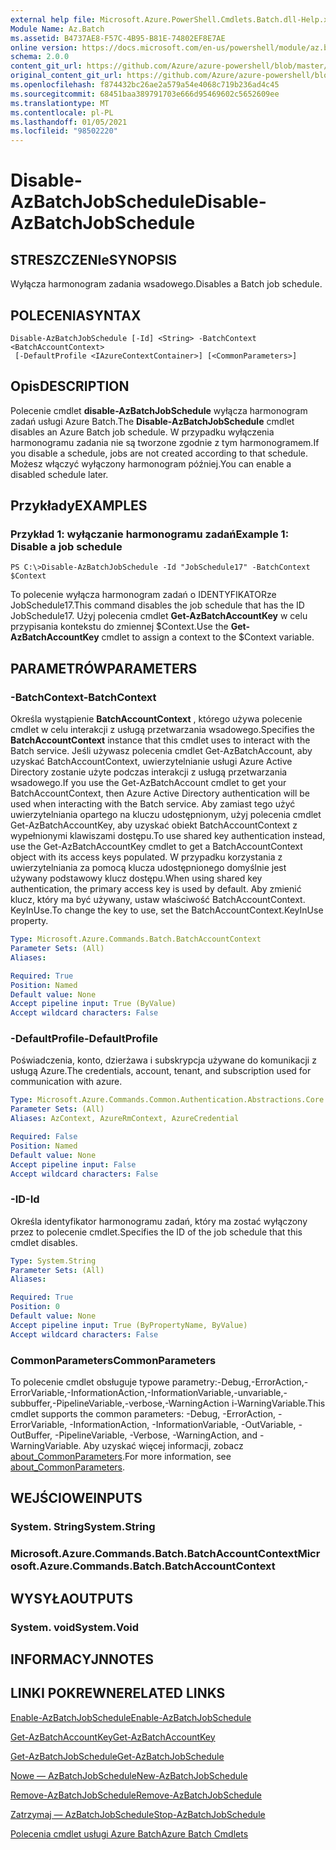 ```yaml
---
external help file: Microsoft.Azure.PowerShell.Cmdlets.Batch.dll-Help.xml
Module Name: Az.Batch
ms.assetid: B4737AE8-F57C-4B95-B81E-74802EF8E7AE
online version: https://docs.microsoft.com/en-us/powershell/module/az.batch/disable-azbatchjobschedule
schema: 2.0.0
content_git_url: https://github.com/Azure/azure-powershell/blob/master/src/Batch/Batch/help/Disable-AzBatchJobSchedule.md
original_content_git_url: https://github.com/Azure/azure-powershell/blob/master/src/Batch/Batch/help/Disable-AzBatchJobSchedule.md
ms.openlocfilehash: f874432bc26ae2a579a54e4068c719b236ad4c45
ms.sourcegitcommit: 68451baa389791703e666d95469602c5652609ee
ms.translationtype: MT
ms.contentlocale: pl-PL
ms.lasthandoff: 01/05/2021
ms.locfileid: "98502220"
---
```

# <span data-ttu-id="d69b8-101">Disable-AzBatchJobSchedule</span><span class="sxs-lookup"><span data-stu-id="d69b8-101">Disable-AzBatchJobSchedule</span></span>

## <span data-ttu-id="d69b8-102">STRESZCZENIe</span><span class="sxs-lookup"><span data-stu-id="d69b8-102">SYNOPSIS</span></span>
<span data-ttu-id="d69b8-103">Wyłącza harmonogram zadania wsadowego.</span><span class="sxs-lookup"><span data-stu-id="d69b8-103">Disables a Batch job schedule.</span></span>

## <span data-ttu-id="d69b8-104">POLECENIA</span><span class="sxs-lookup"><span data-stu-id="d69b8-104">SYNTAX</span></span>

```
Disable-AzBatchJobSchedule [-Id] <String> -BatchContext <BatchAccountContext>
 [-DefaultProfile <IAzureContextContainer>] [<CommonParameters>]
```

## <span data-ttu-id="d69b8-105">Opis</span><span class="sxs-lookup"><span data-stu-id="d69b8-105">DESCRIPTION</span></span>
<span data-ttu-id="d69b8-106">Polecenie cmdlet **disable-AzBatchJobSchedule** wyłącza harmonogram zadań usługi Azure Batch.</span><span class="sxs-lookup"><span data-stu-id="d69b8-106">The **Disable-AzBatchJobSchedule** cmdlet disables an Azure Batch job schedule.</span></span>
<span data-ttu-id="d69b8-107">W przypadku wyłączenia harmonogramu zadania nie są tworzone zgodnie z tym harmonogramem.</span><span class="sxs-lookup"><span data-stu-id="d69b8-107">If you disable a schedule, jobs are not created according to that schedule.</span></span>
<span data-ttu-id="d69b8-108">Możesz włączyć wyłączony harmonogram później.</span><span class="sxs-lookup"><span data-stu-id="d69b8-108">You can enable a disabled schedule later.</span></span>

## <span data-ttu-id="d69b8-109">Przykłady</span><span class="sxs-lookup"><span data-stu-id="d69b8-109">EXAMPLES</span></span>

### <span data-ttu-id="d69b8-110">Przykład 1: wyłączanie harmonogramu zadań</span><span class="sxs-lookup"><span data-stu-id="d69b8-110">Example 1: Disable a job schedule</span></span>
```
PS C:\>Disable-AzBatchJobSchedule -Id "JobSchedule17" -BatchContext $Context
```

<span data-ttu-id="d69b8-111">To polecenie wyłącza harmonogram zadań o IDENTYFIKATORze JobSchedule17.</span><span class="sxs-lookup"><span data-stu-id="d69b8-111">This command disables the job schedule that has the ID JobSchedule17.</span></span>
<span data-ttu-id="d69b8-112">Użyj polecenia cmdlet **Get-AzBatchAccountKey** w celu przypisania kontekstu do zmiennej $Context.</span><span class="sxs-lookup"><span data-stu-id="d69b8-112">Use the **Get-AzBatchAccountKey** cmdlet to assign a context to the $Context variable.</span></span>

## <span data-ttu-id="d69b8-113">PARAMETRÓW</span><span class="sxs-lookup"><span data-stu-id="d69b8-113">PARAMETERS</span></span>

### <span data-ttu-id="d69b8-114">-BatchContext</span><span class="sxs-lookup"><span data-stu-id="d69b8-114">-BatchContext</span></span>
<span data-ttu-id="d69b8-115">Określa wystąpienie **BatchAccountContext** , którego używa polecenie cmdlet w celu interakcji z usługą przetwarzania wsadowego.</span><span class="sxs-lookup"><span data-stu-id="d69b8-115">Specifies the **BatchAccountContext** instance that this cmdlet uses to interact with the Batch service.</span></span>
<span data-ttu-id="d69b8-116">Jeśli używasz polecenia cmdlet Get-AzBatchAccount, aby uzyskać BatchAccountContext, uwierzytelnianie usługi Azure Active Directory zostanie użyte podczas interakcji z usługą przetwarzania wsadowego.</span><span class="sxs-lookup"><span data-stu-id="d69b8-116">If you use the Get-AzBatchAccount cmdlet to get your BatchAccountContext, then Azure Active Directory authentication will be used when interacting with the Batch service.</span></span> <span data-ttu-id="d69b8-117">Aby zamiast tego użyć uwierzytelniania opartego na kluczu udostępnionym, użyj polecenia cmdlet Get-AzBatchAccountKey, aby uzyskać obiekt BatchAccountContext z wypełnionymi klawiszami dostępu.</span><span class="sxs-lookup"><span data-stu-id="d69b8-117">To use shared key authentication instead, use the Get-AzBatchAccountKey cmdlet to get a BatchAccountContext object with its access keys populated.</span></span> <span data-ttu-id="d69b8-118">W przypadku korzystania z uwierzytelniania za pomocą klucza udostępnionego domyślnie jest używany podstawowy klucz dostępu.</span><span class="sxs-lookup"><span data-stu-id="d69b8-118">When using shared key authentication, the primary access key is used by default.</span></span> <span data-ttu-id="d69b8-119">Aby zmienić klucz, który ma być używany, ustaw właściwość BatchAccountContext. KeyInUse.</span><span class="sxs-lookup"><span data-stu-id="d69b8-119">To change the key to use, set the BatchAccountContext.KeyInUse property.</span></span>

```yaml
Type: Microsoft.Azure.Commands.Batch.BatchAccountContext
Parameter Sets: (All)
Aliases:

Required: True
Position: Named
Default value: None
Accept pipeline input: True (ByValue)
Accept wildcard characters: False
```

### <span data-ttu-id="d69b8-120">-DefaultProfile</span><span class="sxs-lookup"><span data-stu-id="d69b8-120">-DefaultProfile</span></span>
<span data-ttu-id="d69b8-121">Poświadczenia, konto, dzierżawa i subskrypcja używane do komunikacji z usługą Azure.</span><span class="sxs-lookup"><span data-stu-id="d69b8-121">The credentials, account, tenant, and subscription used for communication with azure.</span></span>

```yaml
Type: Microsoft.Azure.Commands.Common.Authentication.Abstractions.Core.IAzureContextContainer
Parameter Sets: (All)
Aliases: AzContext, AzureRmContext, AzureCredential

Required: False
Position: Named
Default value: None
Accept pipeline input: False
Accept wildcard characters: False
```

### <span data-ttu-id="d69b8-122">-ID</span><span class="sxs-lookup"><span data-stu-id="d69b8-122">-Id</span></span>
<span data-ttu-id="d69b8-123">Określa identyfikator harmonogramu zadań, który ma zostać wyłączony przez to polecenie cmdlet.</span><span class="sxs-lookup"><span data-stu-id="d69b8-123">Specifies the ID of the job schedule that this cmdlet disables.</span></span>

```yaml
Type: System.String
Parameter Sets: (All)
Aliases:

Required: True
Position: 0
Default value: None
Accept pipeline input: True (ByPropertyName, ByValue)
Accept wildcard characters: False
```

### <span data-ttu-id="d69b8-124">CommonParameters</span><span class="sxs-lookup"><span data-stu-id="d69b8-124">CommonParameters</span></span>
<span data-ttu-id="d69b8-125">To polecenie cmdlet obsługuje typowe parametry:-Debug,-ErrorAction,-ErrorVariable,-InformationAction,-InformationVariable,-unvariable,-subbuffer,-PipelineVariable,-verbose,-WarningAction i-WarningVariable.</span><span class="sxs-lookup"><span data-stu-id="d69b8-125">This cmdlet supports the common parameters: -Debug, -ErrorAction, -ErrorVariable, -InformationAction, -InformationVariable, -OutVariable, -OutBuffer, -PipelineVariable, -Verbose, -WarningAction, and -WarningVariable.</span></span> <span data-ttu-id="d69b8-126">Aby uzyskać więcej informacji, zobacz [about_CommonParameters](http://go.microsoft.com/fwlink/?LinkID=113216).</span><span class="sxs-lookup"><span data-stu-id="d69b8-126">For more information, see [about_CommonParameters](http://go.microsoft.com/fwlink/?LinkID=113216).</span></span>

## <span data-ttu-id="d69b8-127">WEJŚCIOWE</span><span class="sxs-lookup"><span data-stu-id="d69b8-127">INPUTS</span></span>

### <span data-ttu-id="d69b8-128">System. String</span><span class="sxs-lookup"><span data-stu-id="d69b8-128">System.String</span></span>

### <span data-ttu-id="d69b8-129">Microsoft.Azure.Commands.Batch.BatchAccountContext</span><span class="sxs-lookup"><span data-stu-id="d69b8-129">Microsoft.Azure.Commands.Batch.BatchAccountContext</span></span>

## <span data-ttu-id="d69b8-130">WYSYŁA</span><span class="sxs-lookup"><span data-stu-id="d69b8-130">OUTPUTS</span></span>

### <span data-ttu-id="d69b8-131">System. void</span><span class="sxs-lookup"><span data-stu-id="d69b8-131">System.Void</span></span>

## <span data-ttu-id="d69b8-132">INFORMACYJN</span><span class="sxs-lookup"><span data-stu-id="d69b8-132">NOTES</span></span>

## <span data-ttu-id="d69b8-133">LINKI POKREWNE</span><span class="sxs-lookup"><span data-stu-id="d69b8-133">RELATED LINKS</span></span>

[<span data-ttu-id="d69b8-134">Enable-AzBatchJobSchedule</span><span class="sxs-lookup"><span data-stu-id="d69b8-134">Enable-AzBatchJobSchedule</span></span>](./Enable-AzBatchJobSchedule.md)

[<span data-ttu-id="d69b8-135">Get-AzBatchAccountKey</span><span class="sxs-lookup"><span data-stu-id="d69b8-135">Get-AzBatchAccountKey</span></span>](./Get-AzBatchAccountKey.md)

[<span data-ttu-id="d69b8-136">Get-AzBatchJobSchedule</span><span class="sxs-lookup"><span data-stu-id="d69b8-136">Get-AzBatchJobSchedule</span></span>](./Get-AzBatchJobSchedule.md)

[<span data-ttu-id="d69b8-137">Nowe — AzBatchJobSchedule</span><span class="sxs-lookup"><span data-stu-id="d69b8-137">New-AzBatchJobSchedule</span></span>](./New-AzBatchJobSchedule.md)

[<span data-ttu-id="d69b8-138">Remove-AzBatchJobSchedule</span><span class="sxs-lookup"><span data-stu-id="d69b8-138">Remove-AzBatchJobSchedule</span></span>](./Remove-AzBatchJobSchedule.md)

[<span data-ttu-id="d69b8-139">Zatrzymaj — AzBatchJobSchedule</span><span class="sxs-lookup"><span data-stu-id="d69b8-139">Stop-AzBatchJobSchedule</span></span>](./Stop-AzBatchJobSchedule.md)

[<span data-ttu-id="d69b8-140">Polecenia cmdlet usługi Azure Batch</span><span class="sxs-lookup"><span data-stu-id="d69b8-140">Azure Batch Cmdlets</span></span>](/powershell/module/Az.Batch/)
